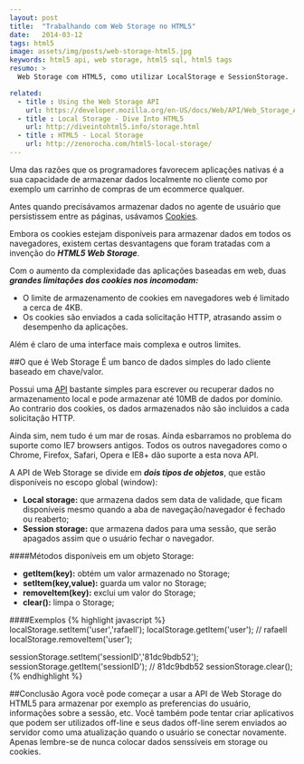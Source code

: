 ```yaml
---
layout: post
title:  "Trabalhando com Web Storage no HTML5"
date:   2014-03-12
tags: html5
image: assets/img/posts/web-storage-html5.jpg
keywords: html5 api, web storage, html5 sql, html5 tags
resumo: >
  Web Storage com HTML5, como utilizar LocalStorage e SessionStorage.

related:
  - title : Using the Web Storage API
    url: https://developer.mozilla.org/en-US/docs/Web/API/Web_Storage_API/Using_the_Web_Storage_API
  - title : Local Storage - Dive Into HTML5
    url: http://diveintohtml5.info/storage.html
  - title : HTML5 - Local Storage
    url: http://zenorocha.com/html5-local-storage/
---
```

Uma das razões que os programadores favorecem aplicações nativas é a sua capacidade de armazenar dados localmente no cliente como por exemplo um carrinho de compras de um ecommerce qualquer.

Antes quando precisávamos armazenar dados no agente de usuário que persistissem entre as páginas, usávamos [Cookies](http://en.wikipedia.org/wiki/HTTP_cookie).

Embora os cookies estejam disponíveis para armazenar dados em todos os navegadores, existem certas desvantagens que foram tratadas com a invenção do ***HTML5 Web Storage***.

Com o aumento da complexidade das aplicações baseadas em web, duas ***grandes limitações dos cookies nos incomodam:***

- O limite de armazenamento de cookies em navegadores web é limitado a cerca de 4KB.
- Os cookies são enviados a cada solicitação HTTP, atrasando assim o desempenho da aplicações.

Além é claro de uma interface mais complexa e outros limites.

##O que é Web Storage
É um banco de dados simples do lado cliente baseado em chave/valor.

Possui uma [API](http://dev.w3.org/html5/webstorage/) bastante simples para escrever ou recuperar dados no armazenamento local e pode armazenar até 10MB de dados por domínio. Ao contrario dos cookies, os dados armazenados não são incluidos a cada solicitação HTTP.

Ainda sim, nem tudo é um mar de rosas. Ainda esbarramos no problema do suporte como IE7 browsers antigos. Todos os outros navegadores como o Chrome, Firefox, Safari, Opera e IE8+ dão suporte a esta nova API.

A API de Web Storage se divide em ***dois tipos de objetos***, que estão disponíveis no escopo global (window):

- **Local storage:** que armazena dados sem data de validade, que ficam disponíveis mesmo quando a aba de navegação/navegador é fechado ou reaberto;
- **Session storage:** que armazena dados para uma sessão, que serão apagados assim que o usuário fechar o navegador.

####Métodos disponíveis em um objeto Storage:
- **getItem(key):** obtém um valor armazenado no Storage;
- **setItem(key,value):** guarda um valor no Storage;
- **removeItem(key):** exclui um valor do Storage;
- **clear():** limpa o Storage;

####Exemplos
{% highlight javascript %}
localStorage.setItem('user','rafaell');
localStorage.getItem('user'); // rafaell
localStorage.removeItem('user');

sessionStorage.setItem('sessionID','81dc9bdb52');
sessionStorage.getItem('sessionID'); // 81dc9bdb52
sessionStorage.clear();
{% endhighlight %}

##Conclusão
Agora você pode começar a usar a API de Web Storage do HTML5 para armazenar por exemplo as preferencias do usuário, informações sobre a sessão, etc. Você também pode tentar criar aplicativos que podem ser utilizados off-line e seus dados off-line serem enviados ao servidor como uma atualização quando o usuário se conectar novamente. Apenas lembre-se de nunca colocar dados senssíveis em storage ou cookies.